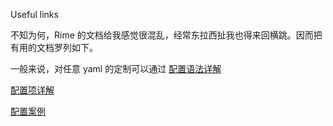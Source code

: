 Useful links

不知为何，Rime 的文档给我感觉很混乱，经常东拉西扯我也得来回横跳。因而把有用的文档罗列如下。

一般来说，对任意 yaml 的定制可以通过
[配置语法详解](https://github.com/rime/home/wiki/Configuration)

[配置项详解](https://github.com/LEOYoon-Tsaw/Rime_collections/blob/master/Rime_description.md)

[配置案例](https://github.com/rime/rime-custom)
